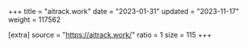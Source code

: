 +++
title = "aitrack.work"
date = "2023-01-31"
updated = "2023-11-17"
weight = 117562

[extra]
source = "https://aitrack.work/"
ratio = 1
size = 115
+++
